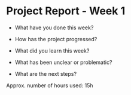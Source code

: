# Project Report - Week 1

- What have you done this week?

- How has the project progressed? 

- What did you learn this week?

- What has been unclear or problematic?

- What are the next steps?

Approx. number of hours used: 15h
